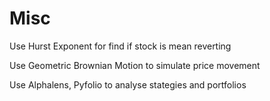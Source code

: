 # Misc

Use Hurst Exponent for find if stock is mean reverting

Use Geometric Brownian Motion to simulate price movement

Use Alphalens, Pyfolio to analyse stategies and portfolios

